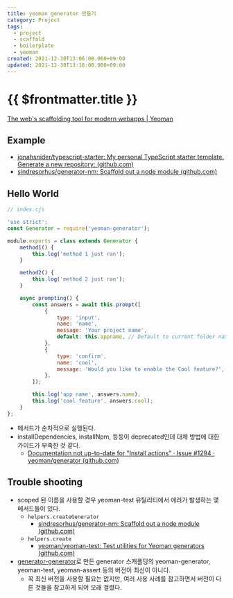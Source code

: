 ```yaml
---
title: yeoman generator 만들기
category: Project
tags:
  - project
  - scaffold
  - boilerplate
  - yeoman
created: 2021-12-30T13:06:00.000+09:00
updated: 2021-12-30T13:16:00.000+09:00
---
```


# {{ $frontmatter.title }}

[The web's scaffolding tool for modern webapps | Yeoman](https://yeoman.io/)

## Example

- [jonahsnider/typescript-starter: My personal TypeScript starter template. Generate a new repository: (github.com)](https://github.com/jonahsnider/typescript-starter)
- [sindresorhus/generator-nm: Scaffold out a node module (github.com)](https://github.com/sindresorhus/generator-nm)

## Hello World

```js
// index.cjs

'use strict';
const Generator = require('yeoman-generator');

module.exports = class extends Generator {
	method1() {
		this.log('method 1 just ran');
	}

	method2() {
		this.log('method 2 just ran');
	}

	async prompting() {
		const answers = await this.prompt([
			{
				type: 'input',
				name: 'name',
				message: 'Your project name',
				default: this.appname, // Default to current folder name
			},
			{
				type: 'confirm',
				name: 'cool',
				message: 'Would you like to enable the Cool feature?',
			},
		]);

		this.log('app name', answers.name);
		this.log('cool feature', answers.cool);
	}
};
```

- 메서드가 순차적으로 실행된다.
- installDependencies, installNpm, 등등이 deprecated인데 대체 방법에 대한 가이드가 부족한 것 같다.
  - [Documentation not up-to-date for "Install actions" · Issue #1294 · yeoman/generator (github.com)](https://github.com/yeoman/generator/issues/1294)

## Trouble shooting

- scoped 된 이름을 사용할 경우 yeoman-test 유틸리티에서 에러가 발생하는 몇 메서드들이 있다.
  - `helpers.createGenerator`
    - [sindresorhus/generator-nm: Scaffold out a node module (github.com)](https://github.com/sindresorhus/generator-nm)
  - `helpers.create`
    - [yeoman/yeoman-test: Test utilities for Yeoman generators (github.com)](https://github.com/yeoman/yeoman-test)
- [generator-generator](https://github.com/yeoman/generator-generator)로 만든 generator 스캐폴딩의 yeoman-generator, yeoman-test, yeoman-assert 등의 버전이 최신이 아니다.
  - 꼭 최신 버전을 사용할 필요는 없지만, 여러 사용 사례를 참고하면서 버전이 다른 것들을 참고하게 되어 오래 걸렸다.
